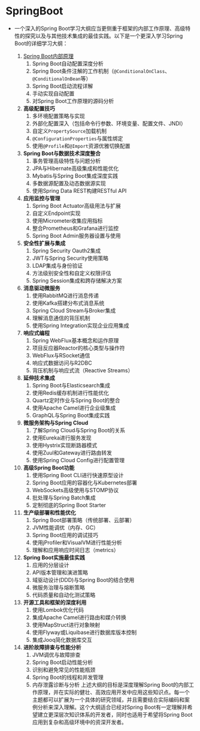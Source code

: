 SpringBoot
=

* 一个深入的Spring Boot学习大纲应当更侧重于框架的内部工作原理、高级特性的探究以及与其他技术集成的最佳实践。以下是一个更深入学习Spring Boot的详细学习大纲：
  
  1. [Spring Boot内部原理](SpringBoot_01.md)
     1. Spring Boot自动配置深度分析
     2. Spring Boot条件注解的工作机制（`@ConditionalOnClass`、`@ConditionalOnBean`等）
     3. Spring Boot启动流程详解
     4. 手动实现自动配置
     5. 对Spring Boot工作原理的源码分析
  2. **高级配置技巧**
     1. 多环境配置策略与实现
     2. 外部化配置深入（包括命令行参数、环境变量、配置文件、JNDI）
     3. 自定义`PropertySource`加载机制
     4. `@ConfigurationProperties`与属性绑定
     5. 使用`@Profile`和`@Import`资源优雅切换配置
  3. **Spring Boot与数据技术深度整合**
     1. 事务管理高级特性与问题分析
     2. JPA与Hibernate高级集成和性能优化
     3. Mybatis与Spring Boot集成深度实践
     4. 多数据源配置及动态数据源实现
     5. 使用Spring Data REST构建RESTful API
  4. **应用监控与管理**
     1. Spring Boot Actuator高级用法与扩展
     2. 自定义Endpoint实现
     3. 使用Micrometer收集应用指标
     4. 整合Prometheus和Grafana进行监控
     5. Spring Boot Admin服务器设置与使用
  5. **安全性扩展与集成**
     1. Spring Security Oauth2集成
     2. JWT与Spring Security使用策略
     3. LDAP集成与身份验证
     4. 方法级别安全性和自定义权限评估
     5. Spring Session集成和跨存储解决方案
  6. **消息驱动微服务**
     1. 使用RabbitMQ进行消息传递
     2. 使用Kafka搭建分布式消息系统
     3. Spring Cloud Stream与Broker集成
     4. 理解消息通信的背压机制
     5. 使用Spring Integration实现企业应用集成
  7. **响应式编程**
     1. Spring WebFlux基本概念和运作原理
     2. 项目反应器Reactor的核心类型与操作符
     3. WebFlux与RSocket通信
     4. 响应式数据访问与R2DBC
     5. 背压机制与响应式流（Reactive Streams）
  8. **延伸技术集成**
     1. Spring Boot与Elasticsearch集成
     2. 使用Redis缓存机制进行性能优化
     3. Quartz定时作业与Spring Boot的整合
     4. 使用Apache Camel进行企业级集成
     5. GraphQL与Spring Boot集成实践
  9. **微服务架构与Spring Cloud**
     1. 了解Spring Cloud与Spring Boot的关系
     2. 使用Eureka进行服务发现
     3. 使用Hystrix实现断路器模式
     4. 使用Zuul和Gateway进行路由转发
     5. 使用Spring Cloud Config进行配置管理
  10. **高级Spring Boot功能**
      1. 使用Spring Boot CLI进行快速原型设计
      2. Spring Boot应用的容器化与Kubernetes部署
      3. WebSockets高级使用与STOMP协议
      4. 批处理与Spring Batch集成
      5. 定制彻底的Spring Boot Starter
  11. **生产级部署和性能优化**
      1. Spring Boot部署策略（传统部署、云部署）
      2. JVM性能调优（内存、GC）
      3. Spring Boot应用的调试技巧
      4. 使用jProfiler和VisualVM进行性能分析
      5. 理解和应用响应时间日志（metrics）
  12. **Spring Boot实施最佳实践**
      1. 应用的分层设计
      2. API版本管理和演进策略
      3. 域驱动设计(DDD)与Spring Boot的结合使用
      4. 微服务治理与熔断策略
      5. 代码质量和自动化测试策略
  13. **开源工具和框架的深度利用**
      1. 使用Lombok优化代码
      2. 集成Apache Camel进行路由和媒介转换
      3. 使用MapStruct进行对象映射
      4. 使用Flyway或Liquibase进行数据库版本控制
      5. 集成Jooq简化数据库交互
  14. **进阶故障排查与性能分析**
      1. JVM调优与故障排查
      2. Spring Boot启动性能分析
      3. 识别和避免常见的性能瓶颈
      4. Spring Boot的线程和并发管理
      5. 内存泄露诊断与分析
         上述大纲的目标是深度理解Spring Boot的内部工作原理，并在实际的健壮、高效应用开发中应用这些知识点。每一个主题都可以扩展为一个具体的研究领域，并且需要结合实际编码和案例分析来深入理解。这个大纲适合已经对Spring Boot有一定理解并希望建立更深层次知识体系的开发者，同时也适用于希望将Spring Boot应用到复杂和高级环境中的资深开发者。
